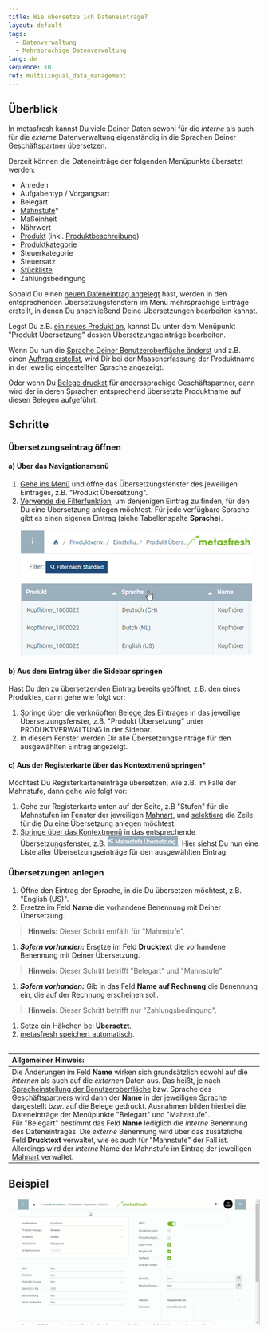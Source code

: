 ```yaml
---
title: Wie übersetze ich Dateneinträge?
layout: default
tags:
  - Datenverwaltung
  - Mehrsprachige Datenverwaltung
lang: de
sequence: 10
ref: multilingual_data_management
---
```


## Überblick
In metasfresh kannst Du viele Deiner Daten sowohl für die *interne* als auch für die *externe* Datenverwaltung eigenständig in die Sprachen Deiner Geschäftspartner übersetzen.

Derzeit können die Dateneinträge der folgenden Menüpunkte übersetzt werden:
- Anreden
- Aufgabentyp / Vorgangsart
- Belegart
- [Mahnstufe](Mahnart_definieren)\*
- Maßeinheit
- Nährwert
- [Produkt](NeuesProdukt) (inkl. [Produktbeschreibung](Text_auf_Belege_drucken-Produkt))
- [Produktkategorie](NeueProduktkategorie)
- Steuerkategorie
- Steuersatz
- [Stückliste](Stueckliste_erstellen)
- Zahlungsbedingung

Sobald Du einen [neuen Dateneintrag angelegt](Neuer_Datensatz_Fenster_Webui) hast, werden in den entsprechenden Übersetzungsfenstern im Menü mehrsprachige Einträge erstellt, in denen Du anschließend Deine Übersetzungen bearbeiten kannst.

Legst Du z.B. [ein neues Produkt an](NeuesProdukt), kannst Du unter dem Menüpunkt "Produkt Übersetzung" dessen Übersetzungseinträge bearbeiten.

Wenn Du nun die [Sprache Deiner Benutzeroberfläche änderst](SwitchLanguage) und z.B. einen [Auftrag erstellst](Auftrag_erfassen), wird Dir bei der Massenerfassung der Produktname in der jeweilig eingestellten Sprache angezeigt.

Oder wenn Du [Belege druckst](PDFVorschau) für anderssprachige Geschäftspartner, dann wird der in deren Sprachen entsprechend übersetzte Produktname auf diesen Belegen aufgeführt.

## Schritte

### Übersetzungseintrag öffnen

#### a) Über das Navigationsmenü
1. [Gehe ins Menü](Menu) und öffne das Übersetzungsfenster des jeweiligen Eintrages, z.B. "Produkt Übersetzung".
1. [Verwende die Filterfunktion](Filterfunktion), um denjenigen Eintrag zu finden, für den Du eine Übersetzung anlegen möchtest. Für jede verfügbare Sprache gibt es einen eigenen Eintrag (siehe Tabellenspalte **Sprache**).<br><br>![](assets/Produkt_Uebersetzung_Sprachen.png)

#### b) Aus dem Eintrag über die Sidebar springen
Hast Du den zu übersetzenden Eintrag bereits geöffnet, z.B. den eines Produktes, dann gehe wie folgt vor:

1. [Springe über die verknüpften Belege](SpringezuBelegen) des Eintrages in das jeweilige Übersetzungsfenster, z.B. "Produkt Übersetzung" unter PRODUKTVERWALTUNG in der Sidebar.
1. In diesem Fenster werden Dir alle Übersetzungseinträge für den ausgewählten Eintrag angezeigt.

#### c) Aus der Registerkarte über das Kontextmenü springen\*
Möchtest Du Registerkarteneinträge übersetzen, wie z.B. im Falle der Mahnstufe, dann gehe wie folgt vor:

1. Gehe zur Registerkarte unten auf der Seite, z.B "Stufen" für die Mahnstufen im Fenster der jeweiligen [Mahnart](Menu), und [selektiere](AuswahlBelege) die Zeile, für die Du eine Übersetzung anlegen möchtest.
1. [Springe über das Kontextmenü](Springezu_Kontextmenue) in das entsprechende Übersetzungsfenster, z.B. ![](assets/Mahnstufe_Uebersetzung_Kontext.png). Hier siehst Du nun eine Liste aller Übersetzungseinträge für den ausgewählten Eintrag.

### Übersetzungen anlegen
1. Öffne den Eintrag der Sprache, in die Du übersetzen möchtest, z.B. "English (US)".
1. Ersetze im Feld **Name** die vorhandene Benennung mit Deiner Übersetzung.
 >**Hinweis:** Dieser Schritt entfällt für "Mahnstufe".

1. ***Sofern vorhanden:*** Ersetze im Feld **Drucktext** die vorhandene Benennung mit Deiner Übersetzung.
 >**Hinweis:** Dieser Schritt betrifft "Belegart" und "Mahnstufe".

1. ***Sofern vorhanden:*** Gib in das Feld **Name auf Rechnung** die Benennung ein, die auf der Rechnung erscheinen soll.
 >**Hinweis:** Dieser Schritt betrifft nur "Zahlungsbedingung".

1. Setze ein Häkchen bei **Übersetzt**.
1. [metasfresh speichert automatisch](Speicheranzeige).
<br><br>

| **Allgemeiner Hinweis:** |
| :--- |
| Die Änderungen im Feld **Name** wirken sich grundsätzlich sowohl auf die *internen* als auch auf die *externen* Daten aus. Das heißt, je nach [Spracheinstellung der Benutzeroberfläche](SwitchLanguage) bzw. Sprache des [Geschäftspartners](Neuer_Geschaeftspartner) wird dann der **Name** in der jeweiligen Sprache dargestellt bzw. auf die Belege gedruckt. Ausnahmen bilden hierbei die Dateneinträge der Menüpunkte "Belegart" und "Mahnstufe".<br> Für "Belegart" bestimmt das Feld **Name** lediglich die *interne* Benennung des Dateneintrages. Die *externe* Benennung wird über das zusätzliche Feld **Drucktext** verwaltet, wie es auch für "Mahnstufe" der Fall ist. Allerdings wird der *interne* Name der Mahnstufe im Eintrag der jeweiligen [Mahnart](Mahnart_definieren) verwaltet. |

## Beispiel
![](assets/Produkt_Uebersetzung.gif)
